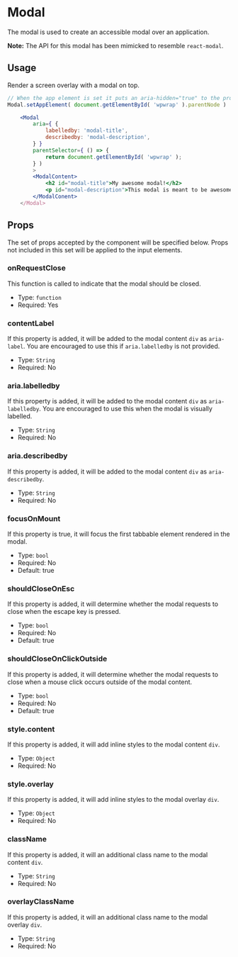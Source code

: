 Modal
=======

The modal is used to create an accessible modal over an application.

**Note:** The API for this modal has been mimicked to resemble `react-modal`.

## Usage

Render a screen overlay with a modal on top.
```js
// When the app element is set it puts an aria-hidden="true" to the provided node.
Modal.setAppElement( document.getElementById( 'wpwrap' ).parentNode )
```
```jsx
    <Modal
        aria={ {
            labelledby: 'modal-title',
            describedby: 'modal-description',
        } }
        parentSelector={ () => {
            return document.getElementById( 'wpwrap' );
        } )
        >
        <ModalContent>
            <h2 id="modal-title">My awesome modal!</h2>
            <p id="modal-description">This modal is meant to be awesome!</p>
        </ModalConent>
    </Modal>
```

## Props

The set of props accepted by the component will be specified below.
Props not included in this set will be applied to the input elements.

### onRequestClose

This function is called to indicate that the modal should be closed.

- Type: `function`
- Required: Yes

### contentLabel

If this property is added, it will be added to the modal content `div` as `aria-label`.
You are encouraged to use this if `aria.labelledby` is not provided.

- Type: `String`
- Required: No

### aria.labelledby

If this property is added, it will be added to the modal content `div` as `aria-labelledby`.
You are encouraged to use this when the modal is visually labelled.

- Type: `String`
- Required: No

### aria.describedby

If this property is added, it will be added to the modal content `div` as `aria-describedby`.

- Type: `String`
- Required: No

### focusOnMount

If this property is true, it will focus the first tabbable element rendered in the modal.

- Type: `bool`
- Required: No
- Default: true

### shouldCloseOnEsc

If this property is added, it will determine whether the modal requests to close when the escape key is pressed. 

- Type: `bool`
- Required: No
- Default: true

### shouldCloseOnClickOutside

If this property is added, it will determine whether the modal requests to close when a mouse click occurs outside of the modal content.

- Type: `bool`
- Required: No
- Default: true

### style.content

If this property is added, it will add inline styles to the modal content `div`.

- Type: `Object`
- Required: No

### style.overlay

If this property is added, it will add inline styles to the modal overlay `div`.

- Type: `Object`
- Required: No

### className

If this property is added, it will an additional class name to the modal content `div`.

- Type: `String`
- Required: No

### overlayClassName

If this property is added, it will an additional class name to the modal overlay `div`.

- Type: `String`
- Required: No
